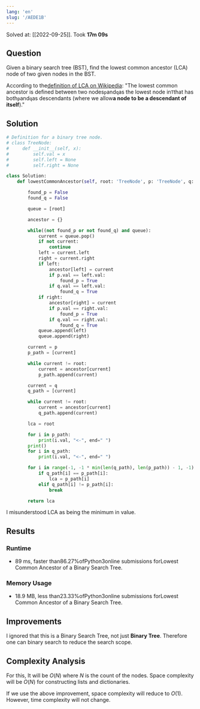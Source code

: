 ```yaml
---
lang: 'en'
slug: '/AEDE1B'
---
```


Solved at: [[2022-09-25]]. Took **17m 09s**

## Question

Given a binary search tree (BST), find the lowest common ancestor (LCA) node of two given nodes in the BST.

According to the[definition of LCA on Wikipedia](https://en.wikipedia.org/wiki/Lowest_common_ancestor): "The lowest common ancestor is defined between two nodes`p`and`q`as the lowest node in`T`that has both`p`and`q`as descendants (where we allow**a node to be a descendant of itself**)."

## Solution

```python
# Definition for a binary tree node.
# class TreeNode:
#     def __init__(self, x):
#         self.val = x
#         self.left = None
#         self.right = None

class Solution:
    def lowestCommonAncestor(self, root: 'TreeNode', p: 'TreeNode', q: 'TreeNode') -> 'TreeNode':

        found_p = False
        found_q = False

        queue = [root]

        ancestor = {}

        while((not found_p or not found_q) and queue):
            current = queue.pop()
            if not current:
                continue
            left = current.left
            right = current.right
            if left:
                ancestor[left] = current
                if p.val == left.val:
                    found_p = True
                if q.val == left.val:
                    found_q = True
            if right:
                ancestor[right] = current
                if p.val == right.val:
                    found_p = True
                if q.val == right.val:
                    found_q = True
            queue.append(left)
            queue.append(right)

        current = p
        p_path = [current]

        while current != root:
            current = ancestor[current]
            p_path.append(current)

        current = q
        q_path = [current]

        while current != root:
            current = ancestor[current]
            q_path.append(current)

        lca = root

        for i in p_path:
            print(i.val, "<-", end=" ")
        print()
        for i in q_path:
            print(i.val, "<-", end=" ")

        for i in range(-1, -1 * min(len(q_path), len(p_path)) - 1, -1):
            if q_path[i] == p_path[i]:
                lca = p_path[i]
            elif q_path[i] != p_path[i]:
                break

        return lca
```

I misunderstood LCA as being the minimum in value.

## Results

### Runtime

- 89 ms, faster than86.27%ofPython3online submissions forLowest Common Ancestor of a Binary Search Tree.

### Memory Usage

- 18.9 MB, less than23.33%ofPython3online submissions forLowest Common Ancestor of a Binary Search Tree.

## Improvements

I ignored that this is a Binary Search Tree, not just **Binary Tree**. Therefore one can binary search to reduce the search scope.

## Complexity Analysis

For this, It will be $O(N)$ where $N$ is the count of the nodes.
Space complexity will be $O(N)$ for constructing lists and dictionaries.

If we use the above improvement, space complexity will reduce to $O(1)$. However, time complexity will not change.
